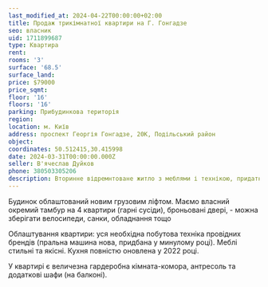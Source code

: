 ```yaml
---
last_modified_at: 2024-04-22T00:00:00+02:00
title: Продаж трикімнатної квартири на Г. Гонгадзе
seo: власник
uid: 1711899687
type: Квартира
rent:
rooms: '3'
surface: '68.5'
surface_land:
price: $79000
price_sqmt:
floor: '16'
floors: '16'
parking: Прибудинкова територія
region:
location: м. Київ
address: проспект Георгія Гонгадзе, 20К, Подільський район
object:
coordinates: 50.512415,30.415998
date: 2024-03-31T00:00:00.000Z
seller: В'ячеслав Дуйков
phone: 380503305206
description: Вторинне відремнтоване житло з меблями і технікою, придатне і готове для проживання
---
```



Будинок облаштований новим грузовим ліфтом. Маємо власний окремий тамбур на 4 квартири (гарні сусіди), броньовані двері, - можна зберігати велосипеди, санки, обладнання тощо

Облаштування квартири: уся необхідна побутова техніка провідних брендів (пральна машина нова, придбана у минулому році). Меблі стильні та якісні. Кухня повністю оновлена у 2022 році.

У квартирі є величезна гардеробна кімната-комора, антресоль та додаткові шафи (на балконі).
